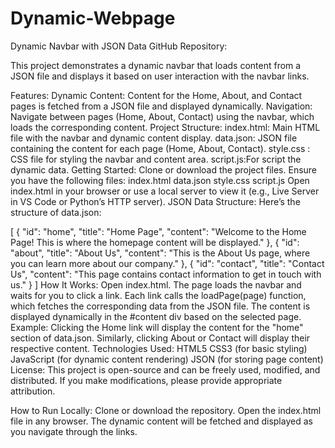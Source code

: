 # Dynamic-Webpage
Dynamic Navbar with JSON Data
GitHub Repository:


This project demonstrates a dynamic navbar that loads content from a JSON file and displays it based on user interaction with the navbar links.

Features:
Dynamic Content: Content for the Home, About, and Contact pages is fetched from a JSON file and displayed dynamically.
Navigation: Navigate between pages (Home, About, Contact) using the navbar, which loads the corresponding content.
Project Structure:
index.html: Main HTML file with the navbar and dynamic content display.
data.json: JSON file containing the content for each page (Home, About, Contact).
style.css : CSS file for styling the navbar and content area.
script.js:For script the dynamic data.
Getting Started:
Clone or download the project files.
Ensure you have the following files:
index.html
data.json
style.css
script.js
Open index.html in your browser or use a local server to view it (e.g., Live Server in VS Code or Python’s HTTP server).
JSON Data Structure:
Here’s the structure of data.json:

[
  {
    "id": "home",
    "title": "Home Page",
    "content": "Welcome to the Home Page! This is where the homepage content will be displayed."
  },
  {
    "id": "about",
    "title": "About Us",
    "content": "This is the About Us page, where you can learn more about our company."
  },
  {
    "id": "contact",
    "title": "Contact Us",
    "content": "This page contains contact information to get in touch with us."
  }
]
How It Works:
Open index.html. The page loads the navbar and waits for you to click a link.
Each link calls the loadPage(page) function, which fetches the corresponding data from the JSON file.
The content is displayed dynamically in the #content div based on the selected page.
Example:
Clicking the Home link will display the content for the "home" section of data.json.
Similarly, clicking About or Contact will display their respective content.
Technologies Used:
HTML5
CSS3 (for basic styling)
JavaScript (for dynamic content rendering)
JSON (for storing page content)
License:
This project is open-source and can be freely used, modified, and distributed. If you make modifications, please provide appropriate attribution.

How to Run Locally:
Clone or download the repository.
Open the index.html file in any browser.
The dynamic content will be fetched and displayed as you navigate through the links.